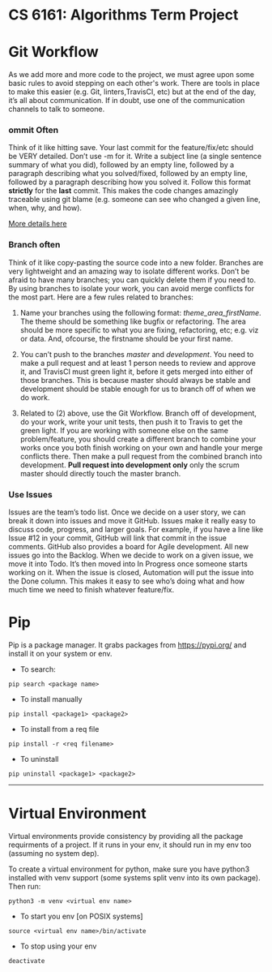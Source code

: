 # CS 6161: Algorithms Term Project

# Git Workflow 

As we add more and more code to the project, we must agree upon some basic rules to avoid stepping on each other's work. There are tools in place to make this easier (e.g. Git, linters,TravisCI, etc) but at the end of the day, it’s all about communication. If in doubt, use one of the communication channels to talk to someone.

### ommit Often  

Think of it like hitting save. Your last commit for the feature/fix/etc should be VERY detailed. Don’t use -m for it. Write a subject line (a single sentence summary of what you did), followed by an empty line, followed by a paragraph describing what you solved/fixed, followed by an empty line, followed by a paragraph describing how you solved it. Follow this format **strictly** for the **last** commit. This makes the code changes amazingly traceable using git blame (e.g. someone can see who changed a given line, when, why, and how).

[More details here](https://www.conventionalcommits.org/en/v1.0.0/#summary)

### Branch often 

Think of it like copy-pasting the source code into a new folder. Branches are very lightweight and an amazing way to isolate different works. Don’t be afraid to have many branches; you can quickly delete them if you need to. By using branches to isolate your work, you can avoid merge conflicts for the most part. Here are a few rules related to branches:

1. Name your branches using the following format: *theme_area_firstName*. The theme should be something like bugfix or refactoring. The area should be more specific to what you are fixing, refactoring, etc; e.g. viz or data. And, ofcourse, the firstname should be your first name.

2. You can’t push to the branches *master* and *development*. You need to make a pull request and at least 1 person needs to review and approve it, and TravisCI must green light it, before it gets merged into either of those branches. This is because master should always be stable and development should be stable enough for us to branch off of when we do work. 

3. Related to (2) above, use the Git Workflow. Branch off of development, do your work, write your unit tests, then push it to Travis to get the green light. If you are working with someone else on the same problem/feature, you should create a different branch to combine your works once you both finish working on your own and handle your merge conflicts there. Then make a pull request from the combined branch into development. **Pull request into development only** only the scrum master should directly touch the master branch. 


### Use Issues

Issues are the team’s todo list. Once we decide on a user story, we can break it down into issues and move it GitHub. Issues make it really easy to discuss code, progress, and larger goals. For example, if you have a line like Issue #12 in your commit, GitHub will link that commit in the issue comments. GitHub also provides a board for Agile development. All new issues go into the Backlog. When we decide to work on a given issue, we move it into Todo. It’s then moved into In Progress once someone starts working on it. When the issue is closed, Automation will put the issue into the Done column. This makes it easy to see who’s doing what and how much time we need to finish whatever feature/fix.

# Pip

Pip is a package manager. It grabs packages from https://pypi.org/ and 
install it on your system or env. 

- To search: 
```
pip search <package name>
```

- To install manually 
```
pip install <package1> <package2>
```

- To install from a req file
```
pip install -r <req filename>
```

- To uninstall 
```
pip uninstall <package1> <package2>
```
***
# Virtual Environment

Virtual environments provide consistency by providing all the package
requirments of a project. If it runs in your env, it should
run in my env too (assuming no system dep).

To create a virtual environment for python, make sure you have python3
installed with venv support (some systems split venv into its own package).
Then run: 

```
python3 -m venv <virtual env name>
```

- To start you env [on POSIX systems]

```
source <virtual env name>/bin/activate
```

- To stop using your env

```
deactivate
```

